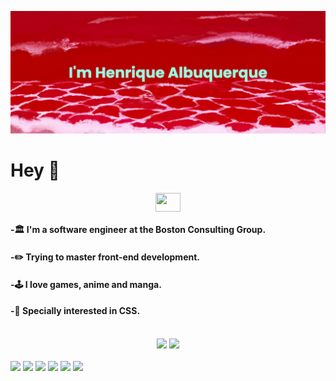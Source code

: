 [![MasterHead](https://raw.githubusercontent.com/albuquerqueFS/albuquerqueFS/main/banner.png)](https://github.com/albuquerqueFS)
# Hey 👋

<div align="center">
<a href="https://www.linkedin.com/in/albuquerquefs/" target="blank"><img align="center" src="https://cdn.jsdelivr.net/npm/simple-icons@3.0.1/icons/linkedin.svg" alt="" height="30" width="40" /></a>
</div>

#### -🏛️ I'm a software engineer at the Boston Consulting Group.
#### -✏️ Trying to master front-end development.
#### -🕹️ I love games, anime and manga.
#### -🎨 Specially interested in CSS. 
<br>
<div align="center"> 
  <img style="height: 180px" src="https://github-readme-stats.vercel.app/api?username=albuquerquefs&theme=solarized-light">
  <img style="height: 180px" src="https://github-readme-stats.vercel.app/api/top-langs/?username=albuquerquefs&theme=solarized-light&layout=compact">
</div>
<br>
<div style="display: inline">
  <img height="50" src="https://cdn.jsdelivr.net/gh/devicons/devicon/icons/angularjs/angularjs-original.svg" />
  <img height="50" src="https://cdn.jsdelivr.net/gh/devicons/devicon/icons/nodejs/nodejs-original.svg" />
  <img height="50" src="https://cdn.jsdelivr.net/gh/devicons/devicon/icons/typescript/typescript-original.svg" />
  <img height="50" src="https://cdn.jsdelivr.net/gh/devicons/devicon/icons/figma/figma-original.svg" />
  <img height="50" src="https://cdn.jsdelivr.net/gh/devicons/devicon/icons/dotnetcore/dotnetcore-original.svg" />
  <img height="50" src="https://cdn.jsdelivr.net/gh/devicons/devicon/icons/jenkins/jenkins-original.svg" />
</div>
